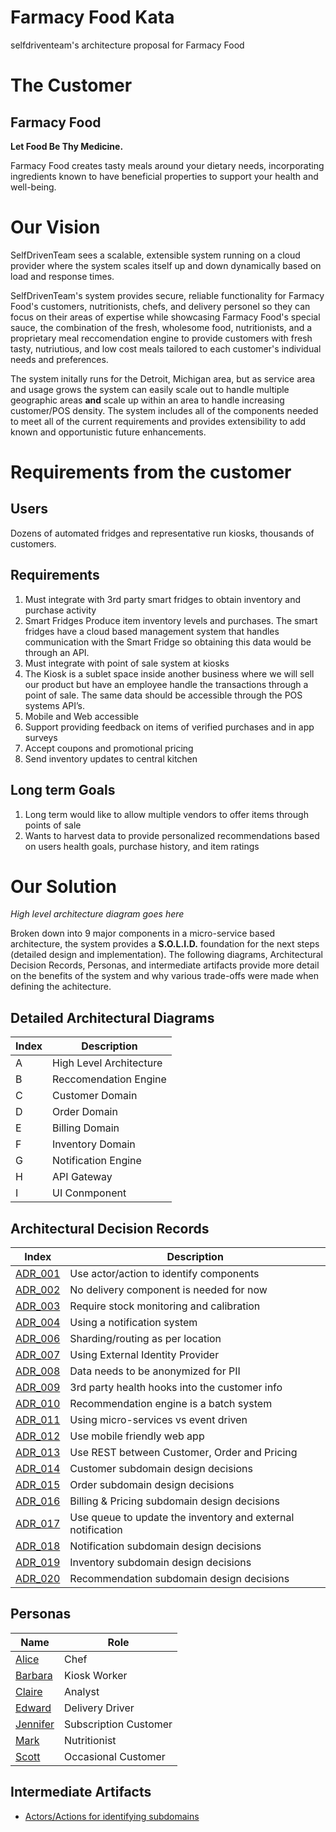 # Farmacy Food Kata

selfdriventeam's architecture proposal for Farmacy Food

# The Customer
## Farmacy Food
**Let Food Be Thy Medicine.**

Farmacy Food creates tasty meals around your dietary needs, incorporating ingredients known to have beneficial properties to support your health and well-being.

# Our Vision

SelfDrivenTeam sees a scalable, extensible system running on a cloud provider where the system scales itself up and down dynamically based on load and response times.

SelfDrivenTeam's system provides secure, reliable functionality for Farmacy Food's customers, nutritionists, chefs, and delivery personel so they can focus on their areas of expertise while showcasing Farmacy Food's special sauce, the combination of the fresh, wholesome food, nutritionists, and a proprietary meal reccomendation engine to provide customers with fresh tasty, nutriutious, and low cost meals tailored to each customer's individual needs and preferences.

The system initally runs for the Detroit, Michigan area, but as service area and usage grows the system can easily scale out to handle multiple geographic areas **and** scale up within an area to handle increasing customer/POS density. The system includes all of the components needed to meet all of the current requirements and provides extensibility to add known and opportunistic future enhancements.

# Requirements from the customer
## Users
Dozens of automated fridges and representative run kiosks, thousands of customers.

## Requirements
1) Must integrate with 3rd party smart fridges to obtain inventory and purchase activity
1) Smart Fridges Produce item inventory levels and purchases. The smart fridges have a cloud based management system that handles communication with the Smart Fridge so obtaining this data would be through an API.
1) Must integrate with point of sale system at kiosks
1) The Kiosk is a sublet space inside another business where we will sell our product but have an employee handle the transactions through a point of sale. The same data should be accessible through the POS systems API’s.
1) Mobile and Web accessible
1) Support providing feedback on items of verified purchases and in app surveys
1) Accept coupons and promotional pricing
1) Send inventory updates to central kitchen

## Long term Goals
1) Long term would like to allow multiple vendors to offer items through points of sale
1) Wants to harvest data to provide personalized recommendations based on users health goals, purchase history, and item ratings

# Our Solution

*High level architecture diagram goes here*

Broken down into 9 major components in a micro-service based architecture, the system provides a **S.O.L.I.D.** foundation for the next steps (detailed design and implementation). The following diagrams, Architectural Decision Records, Personas, and intermediate artifacts provide more detail on the benefits of the system and why various trade-offs were made when defining the achitecture.

## Detailed Architectural Diagrams

| Index | Description |
|-------|-------------|
| A | High Level Architecture |
| B | Reccomendation Engine |
| C | Customer Domain |
| D | Order Domain |
| E | Billing Domain |
| F | Inventory Domain |
| G | Notification Engine |
| H | API Gateway |
| I | UI Conmponent |

## Architectural Decision Records

| Index | Description |
|-------|-------------|
| [ADR_001](doc/arc/adr_001.md) | Use actor/action to identify components |
| [ADR_002](doc/arc/adr_002.md) | No delivery component is needed for now |
| [ADR_003](doc/arc/adr_003.md) | Require stock monitoring and calibration |
| [ADR_004](doc/arc/adr_004.md) | Using a notification system |
| [ADR_006](doc/arc/adr_006.md) | Sharding/routing as per location |
| [ADR_007](doc/arc/adr_007.md) | Using External Identity Provider |
| [ADR_008](doc/arc/adr_008.md) | Data needs to be anonymized for PII |
| [ADR_009](doc/arc/adr_009.md) | 3rd party health hooks into the customer info |
| [ADR_010](doc/arc/adr_010.md) | Recommendation engine is a batch system |
| [ADR_011](doc/arc/adr_011.md) | Using micro-services vs event driven |
| [ADR_012](doc/arc/adr_012.md) | Use mobile friendly web app |
| [ADR_013](doc/arc/adr_013.md) | Use REST between Customer, Order and Pricing |
| [ADR_014](doc/arc/adr_014.md) | Customer subdomain design decisions|
| [ADR_015](doc/arc/adr_015.md) | Order subdomain design decisions|
| [ADR_016](doc/arc/adr_016.md) | Billing & Pricing subdomain design decisions|
| [ADR_017](doc/arc/adr_017.md) | Use queue to update the inventory and external notification|
| [ADR_018](doc/arc/adr_018.md) | Notification subdomain design decisions|
| [ADR_019](doc/arc/adr_019.md) | Inventory subdomain design decisions|
| [ADR_020](doc/arc/adr_020.md) | Recommendation subdomain design decisions|




## Personas

| Name | Role |
|------|------|
| [Alice](doc/personas/alice_(chef).md) | Chef |
| [Barbara](doc/personas/barbara_(kiosk_worker).md) | Kiosk Worker |
| [Claire](doc/personas/claire_(analyst).md) | Analyst |
| [Edward](doc/personas/edward_(delivery_driver).md) | Delivery Driver |
| [Jennifer](doc/personas/jennifer_(subscriber).md) | Subscription Customer |
| [Mark](doc/personas/mark_(nutritionist).md) | Nutritionist |
| [Scott](doc/personas/scott_(eater).md) | Occasional Customer |

## Intermediate Artifacts

* [Actors/Actions for identifying subdomains](doc/artifacts/actor_actions.md)

